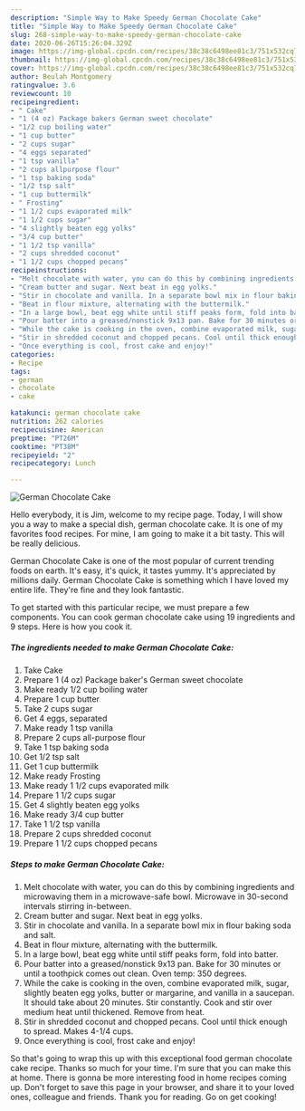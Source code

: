 ```yaml
---
description: "Simple Way to Make Speedy German Chocolate Cake"
title: "Simple Way to Make Speedy German Chocolate Cake"
slug: 268-simple-way-to-make-speedy-german-chocolate-cake
date: 2020-06-26T15:26:04.329Z
image: https://img-global.cpcdn.com/recipes/38c38c6498ee81c3/751x532cq70/german-chocolate-cake-recipe-main-photo.jpg
thumbnail: https://img-global.cpcdn.com/recipes/38c38c6498ee81c3/751x532cq70/german-chocolate-cake-recipe-main-photo.jpg
cover: https://img-global.cpcdn.com/recipes/38c38c6498ee81c3/751x532cq70/german-chocolate-cake-recipe-main-photo.jpg
author: Beulah Montgomery
ratingvalue: 3.6
reviewcount: 10
recipeingredient:
- " Cake"
- "1 (4 oz) Package bakers German sweet chocolate"
- "1/2 cup boiling water"
- "1 cup butter"
- "2 cups sugar"
- "4 eggs separated"
- "1 tsp vanilla"
- "2 cups allpurpose flour"
- "1 tsp baking soda"
- "1/2 tsp salt"
- "1 cup buttermilk"
- " Frosting"
- "1 1/2 cups evaporated milk"
- "1 1/2 cups sugar"
- "4 slightly beaten egg yolks"
- "3/4 cup butter"
- "1 1/2 tsp vanilla"
- "2 cups shredded coconut"
- "1 1/2 cups chopped pecans"
recipeinstructions:
- "Melt chocolate with water, you can do this by combining ingredients and microwaving them in a microwave-safe bowl. Microwave in 30-second intervals stirring in-between."
- "Cream butter and sugar. Next beat in egg yolks."
- "Stir in chocolate and vanilla. In a separate bowl mix in flour baking soda and salt."
- "Beat in flour mixture, alternating with the buttermilk."
- "In a large bowl, beat egg white until stiff peaks form, fold into batter."
- "Pour batter into a greased/nonstick 9x13 pan. Bake for 30 minutes or until a toothpick comes out clean. Oven temp: 350 degrees."
- "While the cake is cooking in the oven, combine evaporated milk, sugar, slightly beaten egg yolks, butter or margarine, and vanilla in a saucepan. It should take about 20 minutes. Stir constantly. Cook and stir over medium heat until thickened. Remove from heat."
- "Stir in shredded coconut and chopped pecans. Cool until thick enough to spread. Makes 4-1/4 cups."
- "Once everything is cool, frost cake and enjoy!"
categories:
- Recipe
tags:
- german
- chocolate
- cake

katakunci: german chocolate cake 
nutrition: 262 calories
recipecuisine: American
preptime: "PT26M"
cooktime: "PT38M"
recipeyield: "2"
recipecategory: Lunch

---
```



![German Chocolate Cake](https://img-global.cpcdn.com/recipes/38c38c6498ee81c3/751x532cq70/german-chocolate-cake-recipe-main-photo.jpg)

Hello everybody, it is Jim, welcome to my recipe page. Today, I will show you a way to make a special dish, german chocolate cake. It is one of my favorites food recipes. For mine, I am going to make it a bit tasty. This will be really delicious.

German Chocolate Cake is one of the most popular of current trending foods on earth. It's easy, it's quick, it tastes yummy. It's appreciated by millions daily. German Chocolate Cake is something which I have loved my entire life. They're fine and they look fantastic.




To get started with this particular recipe, we must prepare a few components. You can cook german chocolate cake using 19 ingredients and 9 steps. Here is how you cook it.

<!--inarticleads1-->

##### The ingredients needed to make German Chocolate Cake:

1. Take  Cake
1. Prepare 1 (4 oz) Package baker&#39;s German sweet chocolate
1. Make ready 1/2 cup boiling water
1. Prepare 1 cup butter
1. Take 2 cups sugar
1. Get 4 eggs, separated
1. Make ready 1 tsp vanilla
1. Prepare 2 cups all-purpose flour
1. Take 1 tsp baking soda
1. Get 1/2 tsp salt
1. Get 1 cup buttermilk
1. Make ready  Frosting
1. Make ready 1 1/2 cups evaporated milk
1. Prepare 1 1/2 cups sugar
1. Get 4 slightly beaten egg yolks
1. Make ready 3/4 cup butter
1. Take 1 1/2 tsp vanilla
1. Prepare 2 cups shredded coconut
1. Prepare 1 1/2 cups chopped pecans




<!--inarticleads2-->

##### Steps to make German Chocolate Cake:

1. Melt chocolate with water, you can do this by combining ingredients and microwaving them in a microwave-safe bowl. Microwave in 30-second intervals stirring in-between.
1. Cream butter and sugar. Next beat in egg yolks.
1. Stir in chocolate and vanilla. In a separate bowl mix in flour baking soda and salt.
1. Beat in flour mixture, alternating with the buttermilk.
1. In a large bowl, beat egg white until stiff peaks form, fold into batter.
1. Pour batter into a greased/nonstick 9x13 pan. Bake for 30 minutes or until a toothpick comes out clean. Oven temp: 350 degrees.
1. While the cake is cooking in the oven, combine evaporated milk, sugar, slightly beaten egg yolks, butter or margarine, and vanilla in a saucepan. It should take about 20 minutes. Stir constantly. Cook and stir over medium heat until thickened. Remove from heat.
1. Stir in shredded coconut and chopped pecans. Cool until thick enough to spread. Makes 4-1/4 cups.
1. Once everything is cool, frost cake and enjoy!




So that's going to wrap this up with this exceptional food german chocolate cake recipe. Thanks so much for your time. I'm sure that you can make this at home. There is gonna be more interesting food in home recipes coming up. Don't forget to save this page in your browser, and share it to your loved ones, colleague and friends. Thank you for reading. Go on get cooking!
